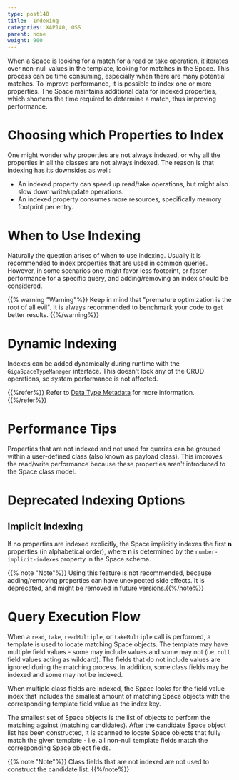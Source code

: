 ```yaml
---
type: post140
title:  Indexing
categories: XAP140, OSS
parent: none
weight: 900
---
```






When a Space is looking for a match for a read or take operation, it iterates over non-null values in the template, looking for matches in the Space. This process can be time consuming, especially when there are many potential matches. To improve performance, it is possible to index one or more properties. The Space maintains additional data for indexed properties, which shortens the time required to determine a match, thus improving performance.

# Choosing which Properties to Index

One might wonder why properties are not always indexed, or why all the properties in all the classes are not always indexed. The reason is that indexing has its downsides as well:

- An indexed property can speed up read/take operations, but might also slow down write/update operations.
- An indexed property consumes more resources, specifically memory footprint per entry.

# When to Use Indexing

Naturally the question arises of when to use indexing. Usually it is recommended to index properties that are used in common queries. However, in some scenarios one might favor less footprint, or faster performance for a specific query, and adding/removing an index should be considered.

{{% warning "Warning"%}} Keep in mind that "premature optimization is the root of all evil". It is always recommended to benchmark your code to get better results. {{%/warning%}}

# Dynamic Indexing

Indexes can be added dynamically during runtime with the `GigaSpaceTypeManager` interface. This doesn't lock any of the CRUD operations, so system performance is not affected.
 
{{%refer%}}
Refer to [Data Type Metadata](./the-space-meta-data.html#modifying-existing-classes) for more information.
{{%/refer%}}

# Performance Tips

Properties that are not indexed and not used for queries can be grouped within a user-defined class (also known as payload class). This improves the read/write performance because these properties aren't introduced to the Space class model.

# Deprecated Indexing Options

## Implicit Indexing

If no properties are indexed explicitly, the Space implicitly indexes the first **n** properties (in alphabetical order), where **n** is determined by the `number-implicit-indexes` property in the Space schema.

{{% note "Note"%}} Using this feature is not recommended, because adding/removing properties can have unexpected side effects. It is deprecated, and might be removed in future versions.{{%/note%}}

# Query Execution Flow

When a `read`, `take`, `readMultiple`, or `takeMultiple` call is performed, a template is used to locate matching Space objects. The template may have multiple field values - some may include values and some may not (i.e. `null` field values acting as wildcard). The fields that do not include values are ignored during the matching process. In addition, some class fields may be indexed and some may not be indexed.

When multiple class fields are indexed, the Space looks for the field value index that includes the smallest amount of matching Space objects with the corresponding template field value as the index key.

The smallest set of Space objects is the list of objects to perform the matching against (matching candidates). After the candidate Space object list has been constructed, it is scanned to locate Space objects that fully match the given template - i.e. all non-null template fields match the corresponding Space object fields.

{{% note "Note"%}} 
Class fields that are not indexed are not used to construct the candidate list. 
{{%/note%}}
